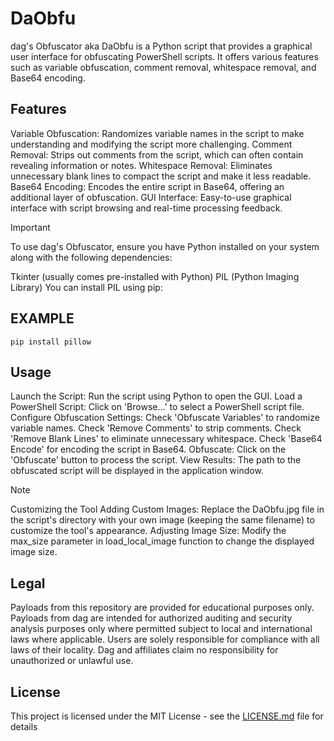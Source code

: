 # DaObfu
dag's Obfuscator aka DaObfu is a Python script that provides a graphical user interface for obfuscating PowerShell scripts. It offers various features such as variable obfuscation, comment removal, whitespace removal, and Base64 encoding.

## Features
Variable Obfuscation: Randomizes variable names in the script to make understanding and modifying the script more challenging.
Comment Removal: Strips out comments from the script, which can often contain revealing information or notes.
Whitespace Removal: Eliminates unnecessary blank lines to compact the script and make it less readable.
Base64 Encoding: Encodes the entire script in Base64, offering an additional layer of obfuscation.
GUI Interface: Easy-to-use graphical interface with script browsing and real-time processing feedback.

>[!IMPORTANT]
>To use dag's Obfuscator, ensure you have Python installed on your system along with the following dependencies:
>
>Tkinter (usually comes pre-installed with Python)
>PIL (Python Imaging Library)
>You can install PIL using pip:

## EXAMPLE
    pip install pillow

## Usage
Launch the Script: Run the script using Python to open the GUI.
Load a PowerShell Script: Click on 'Browse...' to select a PowerShell script file.
Configure Obfuscation Settings:
Check 'Obfuscate Variables' to randomize variable names.
Check 'Remove Comments' to strip comments.
Check 'Remove Blank Lines' to eliminate unnecessary whitespace.
Check 'Base64 Encode' for encoding the script in Base64.
Obfuscate: Click on the 'Obfuscate' button to process the script.
View Results: The path to the obfuscated script will be displayed in the application window.

>[!NOTE]
>Customizing the Tool
>Adding Custom Images: Replace the DaObfu.jpg file in the script's directory with your own image (keeping the same filename) to customize the tool's appearance.
>Adjusting Image Size: Modify the max_size parameter in load_local_image function to change the displayed image size.

## Legal
Payloads from this repository are provided for educational purposes only. Payloads from dag are intended for authorized auditing and security analysis purposes only where permitted subject to local and international laws where applicable. Users are solely responsible for compliance with all laws of their locality. Dag and affiliates claim no responsibility for unauthorized or unlawful use.

## License
This project is licensed under the MIT License - see the [LICENSE.md](https://github.com/dagnazty/Flipper_Zero/blob/main/LICENSE) file for details
